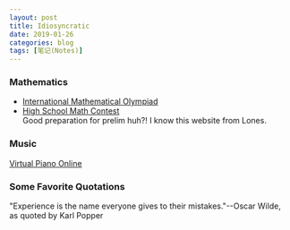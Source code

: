 ```yaml
---
layout: post
title: Idiosyncratic
date: 2019-01-26
categories: blog
tags: [笔记(Notes)]
---
```


### Mathematics
- [International Mathematical Olympiad](https://www.imo-official.org/problems.aspx)
- [High School Math Contest](https://artofproblemsolving.com/community/c13_contests)  
Good preparation for prelim huh?! I know this website from Lones.

### Music
[Virtual Piano Online](https://www.apronus.com/music/flashpiano.htm)

### Some Favorite Quotations
"Experience is the name everyone gives to their mistakes."--Oscar Wilde, as quoted by Karl Popper
